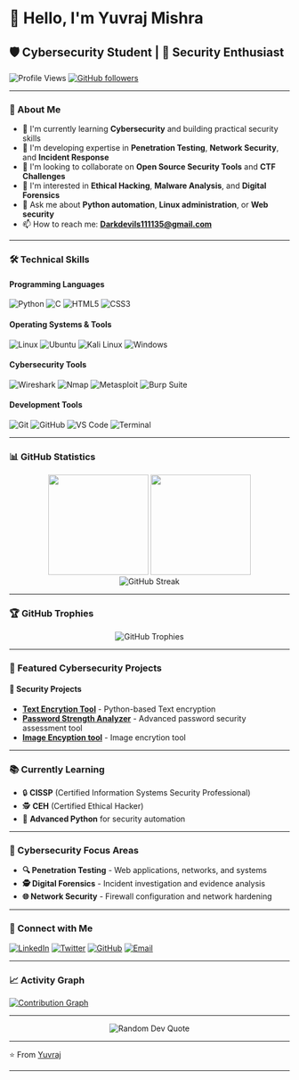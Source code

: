 # 👋 Hello, I'm Yuvraj Mishra

## 🛡️ Cybersecurity Student | 🔐 Security Enthusiast

![Profile Views](https://komarev.com/ghpvc/?username=your-github-username&label=Profile%20views&color=0e75b6&style=flat)
[![GitHub followers](https://img.shields.io/github/followers/your-github-username?label=Followers&style=social)](https://github.com/your-github-username)

---

### 🎯 About Me
- 🔭 I'm currently learning **Cybersecurity** and building practical security skills
- 🌱 I'm developing expertise in **Penetration Testing**, **Network Security**, and **Incident Response**
- 👯 I'm looking to collaborate on **Open Source Security Tools** and **CTF Challenges**
- 🤔 I'm interested in **Ethical Hacking**, **Malware Analysis**, and **Digital Forensics**
- 💬 Ask me about **Python automation**, **Linux administration**, or **Web security**
- 📫 How to reach me: **Darkdevils111135@gmail.com**

---

### 🛠️ Technical Skills

#### Programming Languages
![Python](https://img.shields.io/badge/Python-3776AB?style=for-the-badge&logo=python&logoColor=white)
![C](https://img.shields.io/badge/C-00599C?style=for-the-badge&logo=c&logoColor=white)
![HTML5](https://img.shields.io/badge/HTML5-E34F26?style=for-the-badge&logo=html5&logoColor=white)
![CSS3](https://img.shields.io/badge/CSS3-1572B6?style=for-the-badge&logo=css3&logoColor=white)

#### Operating Systems & Tools
![Linux](https://img.shields.io/badge/Linux-FCC624?style=for-the-badge&logo=linux&logoColor=black)
![Ubuntu](https://img.shields.io/badge/Ubuntu-E95420?style=for-the-badge&logo=ubuntu&logoColor=white)
![Kali Linux](https://img.shields.io/badge/Kali_Linux-557C94?style=for-the-badge&logo=kali-linux&logoColor=white)
![Windows](https://img.shields.io/badge/Windows-0078D6?style=for-the-badge&logo=windows&logoColor=white)

#### Cybersecurity Tools
![Wireshark](https://img.shields.io/badge/Wireshark-1679A7?style=for-the-badge&logo=wireshark&logoColor=white)
![Nmap](https://img.shields.io/badge/Nmap-4682B4?style=for-the-badge&logo=nmap&logoColor=white)
![Metasploit](https://img.shields.io/badge/Metasploit-2596CD?style=for-the-badge&logo=metasploit&logoColor=white)
![Burp Suite](https://img.shields.io/badge/Burp_Suite-FF6633?style=for-the-badge&logo=burp-suite&logoColor=white)

#### Development Tools
![Git](https://img.shields.io/badge/Git-F05032?style=for-the-badge&logo=git&logoColor=white)
![GitHub](https://img.shields.io/badge/GitHub-100000?style=for-the-badge&logo=github&logoColor=white)
![VS Code](https://img.shields.io/badge/VS_Code-007ACC?style=for-the-badge&logo=visual-studio-code&logoColor=white)
![Terminal](https://img.shields.io/badge/Terminal-4D4D4D?style=for-the-badge&logo=windows-terminal&logoColor=white)

---

### 📊 GitHub Statistics

<div align="center">
  <img height="180em" src="https://github-readme-stats.vercel.app/api?username=your-github-username&show_icons=true&theme=dark&include_all_commits=true&count_private=true"/>
  <img height="180em" src="https://github-readme-stats.vercel.app/api/top-langs/?username=your-github-username&layout=compact&langs_count=7&theme=dark"/>
</div>

<div align="center">
  <img src="https://github-readme-streak-stats.herokuapp.com/?user=your-github-username&theme=dark" alt="GitHub Streak" />
</div>

---

### 🏆 GitHub Trophies
<div align="center">
  <img src="https://github-profile-trophy.vercel.app/?username=your-github-username&theme=dark&no-frame=false&no-bg=false&margin-w=4" alt="GitHub Trophies" />
</div>

---

### 🚀 Featured Cybersecurity Projects

#### 🔐 Security Projects
- **[Text Encrytion Tool](https://github.com/Yuvraj-Mishra-99/Text-Encryption-Tool.git)** - Python-based Text encryption
- **[Password Strength Analyzer](https://github.com/Yuvraj-Mishra-99/Password-complexity-checker.git)** - Advanced password security assessment tool
- **[Image Encyption tool](https://github.com/Yuvraj-Mishra-99/Image-encryption-tool.git)** - Image encrytion tool

---

### 📚 Currently Learning
- 🔒 **CISSP** (Certified Information Systems Security Professional)
- 🕵️ **CEH** (Certified Ethical Hacker)
- 🐍 **Advanced Python** for security automation

---

### 🎯 Cybersecurity Focus Areas
- **🔍 Penetration Testing** - Web applications, networks, and systems
- **🕵️ Digital Forensics** - Incident investigation and evidence analysis
- **🌐 Network Security** - Firewall configuration and network hardening

---

### 🤝 Connect with Me

[![LinkedIn](https://img.shields.io/badge/LinkedIn-0077B5?style=for-the-badge&logo=linkedin&logoColor=white)](https://linkedin.com/in/your-profile)
[![Twitter](https://img.shields.io/badge/Twitter-1DA1F2?style=for-the-badge&logo=twitter&logoColor=white)](https://twitter.com/your-handle)
[![GitHub](https://img.shields.io/badge/GitHub-100000?style=for-the-badge&logo=github&logoColor=white)](https://github.com/Yuvraj-Mishr-99)
[![Email](https://img.shields.io/badge/Email-D14836?style=for-the-badge&logo=gmail&logoColor=white)](Darkdevils111135@gmail.com)

---

### 📈 Activity Graph
[![Contribution Graph](https://github-readme-activity-graph.vercel.app/graph?username=your-github-username&theme=github-compact)](https://github.com/your-github-username)

---

<div align="center">
  <img src="https://quotes-github-readme.vercel.app/api?type=horizontal&theme=dark" alt="Random Dev Quote" />
</div>

---

⭐️ From [Yuvraj](https://github.com/Yuvraj-Mishra-99)

---
